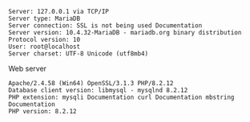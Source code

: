 
    Server: 127.0.0.1 via TCP/IP
    Server type: MariaDB
    Server connection: SSL is not being used Documentation
    Server version: 10.4.32-MariaDB - mariadb.org binary distribution
    Protocol version: 10
    User: root@localhost
    Server charset: UTF-8 Unicode (utf8mb4)

Web server

    Apache/2.4.58 (Win64) OpenSSL/3.1.3 PHP/8.2.12
    Database client version: libmysql - mysqlnd 8.2.12
    PHP extension: mysqli Documentation curl Documentation mbstring Documentation
    PHP version: 8.2.12

